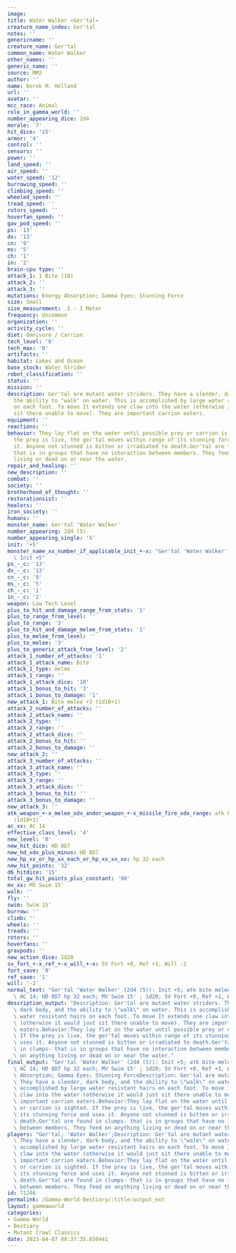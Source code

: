 ```yaml
---
image:
title: Water Walker «Ger'tal»
creature_name_index: Ger'tal
notes: ''
genericname: ''
creature_name: Ger'tal
common_name: Water Walker
other_names: ''
generic_name: ''
source: MM2
author: ''
name: Derek M. Holland
url: ''
avatar: ''
mcc_race: Animal
role_in_gamma_world: ''
number_appearing_dice: 2d4
morale: '7'
hit_dice: '15'
armor: '4'
control: ''
sensors: ''
power: ''
land_speed: ''
air_speed: ''
water_speed: '12'
burrowing_speed: ''
climbing_speed: ''
wheeled_speed: ''
tread_speed: ''
rotors_speed: ''
hoverfan_speed: ''
gav_pod_speed: ''
ps: '13'
dx: '13'
cn: '9'
ms: '5'
ch: '1'
in: '2'
brain-cpu type: ''
attack_1: 1 Bite (10)
attack_2: ''
attack_3: ''
mutations: Energy Absorption; Gamma Eyes; Stunning Force
size: Small
size_measurement: .5 - 1 Meter
frequency: Uncommon
organization: ''
activity_cycle: ''
diet: Omnivore / Carrion
tech_level: '0'
tech_max: '0'
artifacts: ''
habitat: Lakes and Ocean
base_stock: Water Strider
robot_classification: ''
status: ''
mission: ''
description: Ger'tal are mutant water striders. They have a slender, dark body, and
  the ability to "walk" on water. This is accomplished by large water resistant hairs
  on each foot. To move It extends one claw into the water (otherwise it would just
  sit there unable to move). They are important carrion eaters.
equipment: ''
reactions: ''
behavior: They lay flat on the water until possible prey or carrion is sighted. If
  the prey is live, the ger'tal moves within range of its stunning force and uses
  it. Anyone not stunned is bitten or irradiated to death.Ger'tal are found in clumps-
  that is in groups that have no interaction between members. They feed on anything
  living or dead on or near the water.
repair_and_healing: ''
new_description: ''
combat: ''
society: ''
brotherhood_of_thought: ''
restorationsist: ''
healers: ''
iron_society: ''
humans: ''
monster_name: Ger'tal 'Water Walker'
number_appearing: 2d4 (5)
number_appearing_single: '5'
init: '+5'
monster_name_xx_number_if_applicable_init_+-x: "Ger'tal 'Water Walker' (2d4 (5)):\
  \ Init +5"
ps_-_c: '13'
dx_-_c: '13'
cn_-_c: '9'
ms_-_c: '5'
ch_-_c: '1'
in_-_c: '2'
weapon: Low Tech Level
plus_to_hit_and_damage_range_from_stats: '1'
plus_to_range_from_level: ''
plus_to_range: '3'
plus_to_hit_and_damage_melee_from_stats: '1'
plus_to_melee_from_level: ''
plus_to_melee: '3'
plus_to_generic_attack_from_level: '2'
attack_1_number_of_attacks: '1'
attack_1_attack_name: Bite
attack_1_type: melee
attack_1_range: ''
attack_1_attack_dice: '10'
attack_1_bonus_to_hit: '3'
attack_1_bonus_to_damage: '1'
new_attack_1: Bite melee +3 (1d10+1)
attack_2_number_of_attacks: ''
attack_2_attack_name: ''
attack_2_type: ''
attack_2_range: ''
attack_2_attack_dice: ''
attack_2_bonus_to_hit: ''
attack_2_bonus_to_damage: ''
new_attack_2: ''
attack_3_number_of_attacks: ''
attack_3_attack_name: ''
attack_3_type: ''
attack_3_range: ''
attack_3_attack_dice: ''
attack_3_bonus_to_hit: ''
attack_3_bonus_to_damage: ''
new_attack_3: ''
atk_weapon_+-x_melee_xdx_andor_weapon_+-x_missile_fire_xdx_range: atk bite melee +3
  (1d10+1)
ac_xx: AC 14
effective_class_level: '4'
new_level: '8'
new_hit_dice: HD 8D7
new_hd_xdx_plus_minus: HD 8D7
new_hp_xx_or_hp_xx_each_or_hp_xx_xx_xx: hp 32 each
new_hit_points: '32'
d6_hitdice: '15'
total_gw_hit_points_plus_constant: '90'
mv_xx: MV Swim 15'
walk: ''
fly: ''
swim: Swim 15'
burrow: ''
climb: ''
wheels: ''
treads: ''
rotors: ''
hoverfans: ''
gravpods: ''
new_action_dice: 1d20
sv_fort_+-x_ref_+-x_will_+-x: SV Fort +0, Ref +1, Will -2
fort_save: '0'
ref_save: '1'
will: '-2'
normal_text: "Ger'tal 'Water Walker' (2d4 (5)): Init +5; atk bite melee +3 (1d10+1);\
  \ AC 14; HD 8D7 hp 32 each; MV Swim 15' ; 1d20; SV Fort +0, Ref +1, Will -2"
description_output: "Description: Ger'tal are mutant water striders. They have a slender,\
  \ dark body, and the ability to \"walk\" on water. This is accomplished by large\
  \ water resistant hairs on each foot. To move It extends one claw into the water\
  \ (otherwise it would just sit there unable to move). They are important carrion\
  \ eaters.Behavior:They lay flat on the water until possible prey or carrion is sighted.\
  \ If the prey is live, the ger'tal moves within range of its stunning force and\
  \ uses it. Anyone not stunned is bitten or irradiated to death.Ger'tal are found\
  \ in clumps- that is in groups that have no interaction between members. They feed\
  \ on anything living or dead on or near the water."
final_output: "Ger'tal 'Water Walker' (2d4 (5)): Init +5; atk bite melee +3 (1d10+1);\
  \ AC 14; HD 8D7 hp 32 each; MV Swim 15' ; 1d20; SV Fort +0, Ref +1, Will -2Energy\
  \ Absorption; Gamma Eyes; Stunning ForceDescription: Ger'tal are mutant water striders.\
  \ They have a slender, dark body, and the ability to \"walk\" on water. This is\
  \ accomplished by large water resistant hairs on each foot. To move It extends one\
  \ claw into the water (otherwise it would just sit there unable to move). They are\
  \ important carrion eaters.Behavior:They lay flat on the water until possible prey\
  \ or carrion is sighted. If the prey is live, the ger'tal moves within range of\
  \ its stunning force and uses it. Anyone not stunned is bitten or irradiated to\
  \ death.Ger'tal are found in clumps- that is in groups that have no interaction\
  \ between members. They feed on anything living or dead on or near the water."
players: "Ger'tal; 'Water Walker';Description: Ger'tal are mutant water striders.\
  \ They have a slender, dark body, and the ability to \"walk\" on water. This is\
  \ accomplished by large water resistant hairs on each foot. To move It extends one\
  \ claw into the water (otherwise it would just sit there unable to move). They are\
  \ important carrion eaters.Behavior:They lay flat on the water until possible prey\
  \ or carrion is sighted. If the prey is live, the ger'tal moves within range of\
  \ its stunning force and uses it. Anyone not stunned is bitten or irradiated to\
  \ death.Ger'tal are found in clumps- that is in groups that have no interaction\
  \ between members. They feed on anything living or dead on or near the water.|"
id: 71246
permalink: /Gamma-World-Bestiary/:title:output_ext
layout: gammaworld
categories:
- Gamma World
- Bestiary
- Mutant Crawl Classics
date: 2023-04-07 08:37:35.650441
---
```

